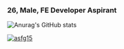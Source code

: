 ### 26, Male, FE Developer Aspirant


![Anurag's GitHub stats](https://github-readme-stats.vercel.app/api?username=Jaehyeok65&show_icons=true&theme=radical)

[![asfg15](http://mazassumnida.wtf/api/v2/generate_badge?boj={handle})](https://solved.ac/{handle})

<!--
**Jaehyeok65/Jaehyeok65** is a ✨ _special_ ✨ repository because its `README.md` (this file) appears on your GitHub profile.

Here are some ideas to get you started:

- 🔭 I’m currently working on ...
- 🌱 I’m currently learning ...
- 👯 I’m looking to collaborate on ...
- 🤔 I’m looking for help with ...
- 💬 Ask me about ...
- 📫 How to reach me: ...
- 😄 Pronouns: ...
- ⚡ Fun fact: ...
-->
